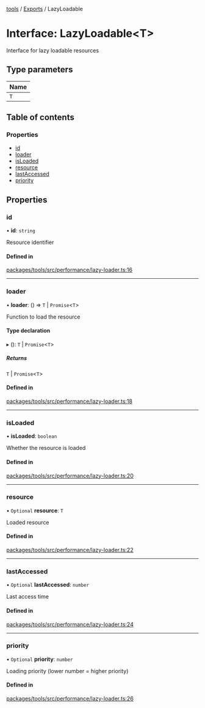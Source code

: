 <!-- 
 ⚠️  AUTO-GENERATED FILE - DO NOT EDIT MANUALLY
 This file is automatically generated by scripts/docs-generator.js
 To make changes, edit the source TypeScript files or update the generator script
-->

[tools](../../) / [Exports](../modules) / LazyLoadable

# Interface: LazyLoadable\<T\>

Interface for lazy loadable resources

## Type parameters

| Name |
| :------ |
| `T` |

## Table of contents

### Properties

- [id](LazyLoadable#id)
- [loader](LazyLoadable#loader)
- [isLoaded](LazyLoadable#isloaded)
- [resource](LazyLoadable#resource)
- [lastAccessed](LazyLoadable#lastaccessed)
- [priority](LazyLoadable#priority)

## Properties

### id

• **id**: `string`

Resource identifier

#### Defined in

[packages/tools/src/performance/lazy-loader.ts:16](https://github.com/woojubb/robota/blob/1b62bb02b890c71ae884378577a1521b0f8628be/packages/tools/src/performance/lazy-loader.ts#L16)

___

### loader

• **loader**: () => `T` \| `Promise`\<`T`\>

Function to load the resource

#### Type declaration

▸ (): `T` \| `Promise`\<`T`\>

##### Returns

`T` \| `Promise`\<`T`\>

#### Defined in

[packages/tools/src/performance/lazy-loader.ts:18](https://github.com/woojubb/robota/blob/1b62bb02b890c71ae884378577a1521b0f8628be/packages/tools/src/performance/lazy-loader.ts#L18)

___

### isLoaded

• **isLoaded**: `boolean`

Whether the resource is loaded

#### Defined in

[packages/tools/src/performance/lazy-loader.ts:20](https://github.com/woojubb/robota/blob/1b62bb02b890c71ae884378577a1521b0f8628be/packages/tools/src/performance/lazy-loader.ts#L20)

___

### resource

• `Optional` **resource**: `T`

Loaded resource

#### Defined in

[packages/tools/src/performance/lazy-loader.ts:22](https://github.com/woojubb/robota/blob/1b62bb02b890c71ae884378577a1521b0f8628be/packages/tools/src/performance/lazy-loader.ts#L22)

___

### lastAccessed

• `Optional` **lastAccessed**: `number`

Last access time

#### Defined in

[packages/tools/src/performance/lazy-loader.ts:24](https://github.com/woojubb/robota/blob/1b62bb02b890c71ae884378577a1521b0f8628be/packages/tools/src/performance/lazy-loader.ts#L24)

___

### priority

• `Optional` **priority**: `number`

Loading priority (lower number = higher priority)

#### Defined in

[packages/tools/src/performance/lazy-loader.ts:26](https://github.com/woojubb/robota/blob/1b62bb02b890c71ae884378577a1521b0f8628be/packages/tools/src/performance/lazy-loader.ts#L26)
